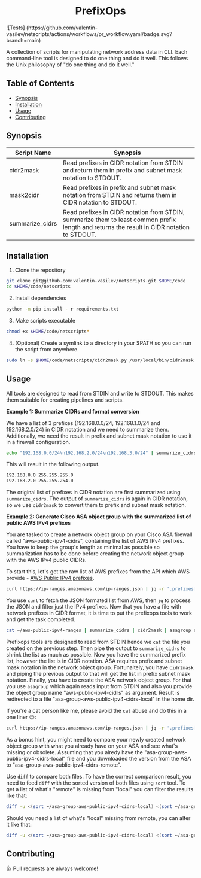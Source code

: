 <h1 align="center">PrefixOps</h1>
![Tests]
(https://github.com/valentin-vasilev/netscripts/actions/workflows/pr_workflow.yaml/badge.svg?branch=main)

A collection of scripts for manipulating network address data in CLI. Each command-line tool is designed to do one thing and do it well. This follows the Unix philosophy of "do one thing and do it well."

## Table of Contents

- [Synopsis](#synopsis)
- [Installation](#installation)
- [Usage](#usage)
- [Contributing](#contributing)

## Synopsis

|Script Name    |Synopsis    |
|---------------|------------|
|cidr2mask      |Read prefixes in CIDR notation from STDIN and return them in prefix and subnet mask notation to STDOUT.|
|mask2cidr      |Read prefixes in prefix and subnet mask notation from STDIN and returns them in CIDR notation to STDOUT.|
|summarize_cidrs|Read prefixes in CIDR notation from STDIN, summarize them to least common prefix length and returns the result in CIDR notation to STDOUT.|

## Installation

1. Clone the repository

```bash
git clone git@github.com:valentin-vasilev/netscripts.git $HOME/code
cd $HOME/code/netscripts
```

2. Install dependencies
```bash
python -m pip install - r requirements.txt
```

3. Make scripts executable
```bash
chmod +x $HOME/code/netscripts*
```

4. (Optional) Create a symlink to a directory in your $PATH so you can run the script from anywhere.
```bash
sudo ln -s $HOME/code/netscripts/cidr2mask.py /usr/local/bin/cidr2mask
```

## Usage

All tools are designed to read from STDIN and write to STDOUT. This makes them suitable for creating pipelines and scripts.

**Example 1: Summarize CIDRs and format conversion**

We have a list of 3 prefixes (192.168.0.0/24, 192.168.1.0/24 and 192.168.2.0/24) in CIDR notation and we need to summarize them. Additionally, we need the result in prefix and subnet mask notation to use it in a firewall configuration.

```bash
echo "192.168.0.0/24\n192.168.2.0/24\n192.168.3.0/24" | summarize_cidrs | cidr2mask
```

This will result in the following output.

```bash
192.168.0.0 255.255.255.0
192.168.2.0 255.255.254.0
```

The original list of prefixes in CIDR notation are first summarized using `summarize_cidrs`. The output of `summarize_cidrs` is again in CIDR notation, so we use `cidr2mask` to convert them to prefix and subnet mask notation.

**Example 2: Generate Cisco ASA object group with the summarized list of public AWS IPv4 prefixes**

You are tasked to create a network object group on your Cisco ASA firewall called "aws-public-ipv4-cidrs", containing the list of AWS IPv4 prefixes. You have to keep the group's length as minimal as possible so summarization has to be done before creating the network object group with the AWS IPv4 public CIDRs. 

To start this, let's get the raw list of AWS prefixes from the API which AWS provide - [AWS Public IPv4 prefixes](https://ip-ranges.amazonaws.com/ip-ranges.json).

```bash
curl https://ip-ranges.amazonaws.com/ip-ranges.json | jq -r '.prefixes[].ip_prefix' > ~/aws-public-ipv4-ranges
```

You use `curl` to fetch the JSON formated list from AWS, then `jq` to process the JSON and filter just the IPv4 prefixes. Now that you have a file with network prefixes in CIDR format, it is time to put the prefixops tools to work and get the task completed. 

```bash
cat ~/aws-public-ipv4-ranges | summarize_cidrs | cidr2mask | asagroup aws-public-ipv4-cidrs > ~/asa-group-aws-public-ipv4-cidrs-local
```

Prefixops tools are designed to read from STDIN hence we `cat` the file you created on the previous step. Then pipe the output to `summarize_cidrs` to shrink the list as much as possible. Now you have the summarized prefix list, however the list is in CIDR notation. ASA requires prefix and subnet mask notation in the network object group. Fortunaltely, you have `cidr2mask` and piping the previous output to that will get the list in prefix subnet mask notation. Finally, you have to create the ASA network object group. For that you use `asagroup` which again reads input from STDIN and also you provide the object group name "aws-public-ipv4-cidrs" as argument. Result is redirected to a file "asa-group-aws-public-ipv4-cidrs-local" in the home dir. 

If you're a cat person like me, please avoid the `cat` abuse and do this in a one liner 😊:

```bash
curl https://ip-ranges.amazonaws.com/ip-ranges.json | jq -r '.prefixes[].ip_prefix' | summarize_cidrs | cidr2mask | asagroup aws-public-ipv4-cidrs > ~/asa-group-aws-public-ipv4-cidrs
```

As a bonus hint, you might need to compare your newly created network object group with what you already have on your ASA and see what's missing or obsolete. Assuming that you alredy have the "asa-group-aws-public-ipv4-cidrs-local" file and you downloaded the version from the ASA to "asa-group-aws-public-ipv4-cidrs-remote".

Use `diff` to compare both files. To have the correct comparison result, you need to feed `diff` with the sorted version of both files using `sort` tool. To get a list of what's "remote" is missing from "local" you can filter the results like that:

```bash
diff -u <(sort ~/asa-group-aws-public-ipv4-cidrs-local) <(sort ~/asa-group-aws-public-ipv4-cidrs-remote) | grep '^-' | sed 's/^-//'
```

Should you need a list of what's "local" missing from remote, you can alter it like that:

```bash
diff -u <(sort ~/asa-group-aws-public-ipv4-cidrs-local) <(sort ~/asa-group-aws-public-ipv4-cidrs-remote) | grep '^+' | sed 's/^+//'
```

## Contributing

:+1: Pull requests are always welcome!
